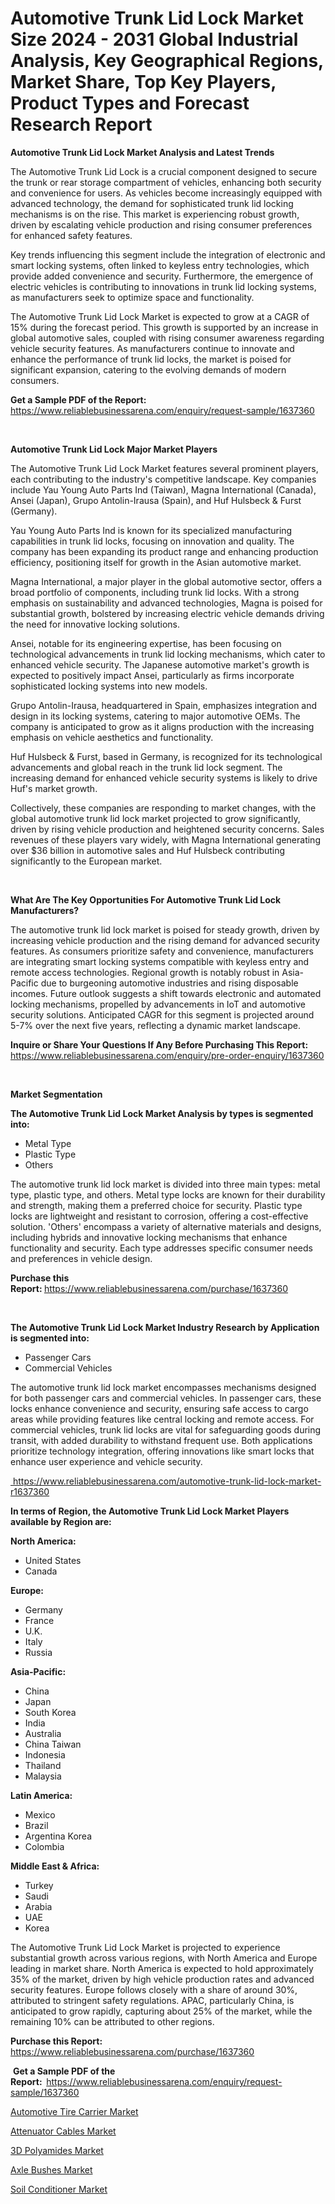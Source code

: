 <p><h1>Automotive Trunk Lid Lock Market Size 2024 - 2031 Global Industrial Analysis, Key Geographical Regions, Market Share, Top Key Players, Product Types and Forecast Research Report</h1></p><p><strong>Automotive Trunk Lid Lock Market Analysis and Latest Trends</strong></p>
<p><p>The Automotive Trunk Lid Lock is a crucial component designed to secure the trunk or rear storage compartment of vehicles, enhancing both security and convenience for users. As vehicles become increasingly equipped with advanced technology, the demand for sophisticated trunk lid locking mechanisms is on the rise. This market is experiencing robust growth, driven by escalating vehicle production and rising consumer preferences for enhanced safety features. </p><p>Key trends influencing this segment include the integration of electronic and smart locking systems, often linked to keyless entry technologies, which provide added convenience and security. Furthermore, the emergence of electric vehicles is contributing to innovations in trunk lid locking systems, as manufacturers seek to optimize space and functionality.</p><p>The Automotive Trunk Lid Lock Market is expected to grow at a CAGR of 15% during the forecast period. This growth is supported by an increase in global automotive sales, coupled with rising consumer awareness regarding vehicle security features. As manufacturers continue to innovate and enhance the performance of trunk lid locks, the market is poised for significant expansion, catering to the evolving demands of modern consumers.</p></p>
<p><strong>Get a Sample PDF of the Report:&nbsp;</strong> <a href="https://www.reliablebusinessarena.com/enquiry/request-sample/1637360">https://www.reliablebusinessarena.com/enquiry/request-sample/1637360</a></p>
<p>&nbsp;</p>
<p><strong>Automotive Trunk Lid Lock Major Market Players</strong></p>
<p><p>The Automotive Trunk Lid Lock Market features several prominent players, each contributing to the industry's competitive landscape. Key companies include Yau Young Auto Parts Ind (Taiwan), Magna International (Canada), Ansei (Japan), Grupo Antolin-Irausa (Spain), and Huf Hulsbeck & Furst (Germany). </p><p>Yau Young Auto Parts Ind is known for its specialized manufacturing capabilities in trunk lid locks, focusing on innovation and quality. The company has been expanding its product range and enhancing production efficiency, positioning itself for growth in the Asian automotive market. </p><p>Magna International, a major player in the global automotive sector, offers a broad portfolio of components, including trunk lid locks. With a strong emphasis on sustainability and advanced technologies, Magna is poised for substantial growth, bolstered by increasing electric vehicle demands driving the need for innovative locking solutions.</p><p>Ansei, notable for its engineering expertise, has been focusing on technological advancements in trunk lid locking mechanisms, which cater to enhanced vehicle security. The Japanese automotive market's growth is expected to positively impact Ansei, particularly as firms incorporate sophisticated locking systems into new models.</p><p>Grupo Antolin-Irausa, headquartered in Spain, emphasizes integration and design in its locking systems, catering to major automotive OEMs. The company is anticipated to grow as it aligns production with the increasing emphasis on vehicle aesthetics and functionality.</p><p>Huf Hulsbeck & Furst, based in Germany, is recognized for its technological advancements and global reach in the trunk lid lock segment. The increasing demand for enhanced vehicle security systems is likely to drive Huf's market growth.</p><p>Collectively, these companies are responding to market changes, with the global automotive trunk lid lock market projected to grow significantly, driven by rising vehicle production and heightened security concerns. Sales revenues of these players vary widely, with Magna International generating over $36 billion in automotive sales and Huf Hulsbeck contributing significantly to the European market.</p></p>
<p>&nbsp;</p>
<p><strong>What Are The Key Opportunities For Automotive Trunk Lid Lock Manufacturers?</strong></p>
<p><p>The automotive trunk lid lock market is poised for steady growth, driven by increasing vehicle production and the rising demand for advanced security features. As consumers prioritize safety and convenience, manufacturers are integrating smart locking systems compatible with keyless entry and remote access technologies. Regional growth is notably robust in Asia-Pacific due to burgeoning automotive industries and rising disposable incomes. Future outlook suggests a shift towards electronic and automated locking mechanisms, propelled by advancements in IoT and automotive security solutions. Anticipated CAGR for this segment is projected around 5-7% over the next five years, reflecting a dynamic market landscape.</p></p>
<p><strong>Inquire or Share Your Questions If Any Before Purchasing This Report:</strong> <a href="https://www.reliablebusinessarena.com/enquiry/pre-order-enquiry/1637360">https://www.reliablebusinessarena.com/enquiry/pre-order-enquiry/1637360</a></p>
<p>&nbsp;</p>
<p><strong>Market Segmentation</strong></p>
<p><strong>The Automotive Trunk Lid Lock Market Analysis by types is segmented into:</strong></p>
<p><ul><li>Metal Type</li><li>Plastic Type</li><li>Others</li></ul></p>
<p><p>The automotive trunk lid lock market is divided into three main types: metal type, plastic type, and others. Metal type locks are known for their durability and strength, making them a preferred choice for security. Plastic type locks are lightweight and resistant to corrosion, offering a cost-effective solution. 'Others' encompass a variety of alternative materials and designs, including hybrids and innovative locking mechanisms that enhance functionality and security. Each type addresses specific consumer needs and preferences in vehicle design.</p></p>
<p><strong>Purchase this Report:&nbsp;</strong><a href="https://www.reliablebusinessarena.com/purchase/1637360">https://www.reliablebusinessarena.com/purchase/1637360</a></p>
<p>&nbsp;</p>
<p><strong>The Automotive Trunk Lid Lock Market Industry Research by Application is segmented into:</strong></p>
<p><ul><li>Passenger Cars</li><li>Commercial Vehicles</li></ul></p>
<p><p>The automotive trunk lid lock market encompasses mechanisms designed for both passenger cars and commercial vehicles. In passenger cars, these locks enhance convenience and security, ensuring safe access to cargo areas while providing features like central locking and remote access. For commercial vehicles, trunk lid locks are vital for safeguarding goods during transit, with added durability to withstand frequent use. Both applications prioritize technology integration, offering innovations like smart locks that enhance user experience and vehicle security.</p></p>
<p><a href="https://www.reliablebusinessarena.com/automotive-trunk-lid-lock-market-r1637360">&nbsp;https://www.reliablebusinessarena.com/automotive-trunk-lid-lock-market-r1637360</a></p>
<p><strong>In terms of Region, the Automotive Trunk Lid Lock Market Players available by Region are:</strong></p>
<p>
    <p> <strong> North America: </strong>
        <ul>
            <li>United States</li>
            <li>Canada</li>
        </ul>
        </p> 
    <p> <strong> Europe: </strong>
        <ul>
            <li>Germany</li>
            <li>France</li>
            <li>U.K.</li>
            <li>Italy</li>
            <li>Russia</li>
        </ul>
        </p> 
    <p> <strong> Asia-Pacific: </strong>
        <ul>
            <li>China</li>
            <li>Japan</li>
            <li>South Korea</li>
            <li>India</li>
            <li>Australia</li>
            <li>China Taiwan</li>
            <li>Indonesia</li>
            <li>Thailand</li>
            <li>Malaysia</li>
        </ul>
        </p> 
    <p> <strong> Latin America: </strong>
        <ul>
            <li>Mexico</li>
            <li>Brazil</li>
            <li>Argentina Korea</li>
            <li>Colombia</li>
        </ul>
        </p> 
    <p> <strong> Middle East & Africa: </strong>
        <ul>
            <li>Turkey</li>
            <li>Saudi</li>
            <li>Arabia</li>
            <li>UAE</li>
            <li>Korea</li>
        </ul>
    </p>
    </p>
<p><p>The Automotive Trunk Lid Lock Market is projected to experience substantial growth across various regions, with North America and Europe leading in market share. North America is expected to hold approximately 35% of the market, driven by high vehicle production rates and advanced security features. Europe follows closely with a share of around 30%, attributed to stringent safety regulations. APAC, particularly China, is anticipated to grow rapidly, capturing about 25% of the market, while the remaining 10% can be attributed to other regions.</p></p>
<p><strong>Purchase this Report: </strong><a href="https://www.reliablebusinessarena.com/purchase/1637360">https://www.reliablebusinessarena.com/purchase/1637360</a></p>
<p>&nbsp;<strong>Get a Sample PDF of the Report:&nbsp;&nbsp;</strong><a href="https://www.reliablebusinessarena.com/enquiry/request-sample/1637360">https://www.reliablebusinessarena.com/enquiry/request-sample/1637360</a></p>
<p><strong></strong></p>
<p><p><a href="https://github.com/guneycigdem35/Market-Research-Report-List-5/blob/main/automotive-tire-carrier-market.md">Automotive Tire Carrier Market</a></p><p><a href="https://www.linkedin.com/pulse/attenuator-cables-market-outlook-forecast-from-2024-2031-82jpc?trackingId=J0%2BYzzN7S36kTq9otcOyVA%3D%3D">Attenuator Cables Market</a></p><p><a href="https://medium.com/@alisarowe24/3d-polyamides-market-size-is-growing-at-cagr-of-6-9-734df78e49f2">3D Polyamides Market</a></p><p><a href="https://www.linkedin.com/pulse/global-axle-bushes-market-focus-application-end-use-industry-oflke?trackingId=4C2D5mwgSC%2B2T600THYyqQ%3D%3D">Axle Bushes Market</a></p><p><a href="https://medium.com/@alisarowe24/future-of-soil-conditioner-market-global-market-forecast-and-market-trends-2024-2031-0eb6dab0af41?postPublishedType=repub">Soil Conditioner Market</a></p></p>